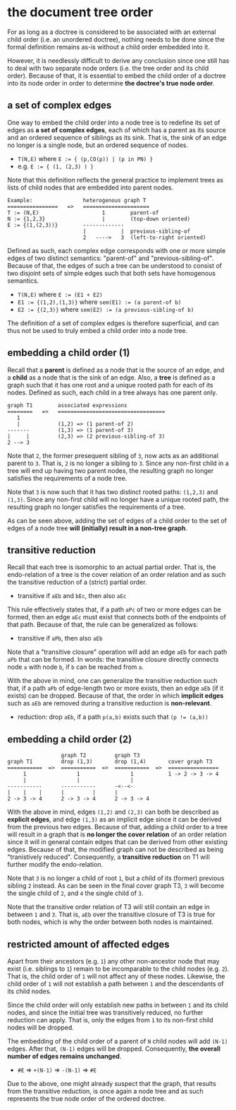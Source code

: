 
<!-- ======================================================================= -->
# the document tree order

For as long as a doctree is considered to be associated with an external child
order (i.e. an unordered doctree), nothing needs to be done since the formal
definition remains as-is without a child order embedded into it.

However, it is needlessly difficult to derive any conclusion since one still
has to deal with two separate node orders (i.e. the tree order and its child
order). Because of that, it is essential to embed the child order of a doctree
into its node order in order to determine **the doctree's true node order**.

<!-- ======================================================================= -->
## a set of complex edges

One way to embed the child order into a node tree is to redefine its set of
edges as **a set of complex edges**, each of which has a parent as its source
and an ordered sequence of siblings as its sink. That is, the sink of an edge
no longer is a single node, but an ordered sequence of nodes.

* `T(N,E)` where `E := { (p,CO(p)) | (p in PN) }`
* e.g. `E := { (1, (2,3) ) }`

Note that this definition reflects the general practice to implement trees
as lists of child nodes that are embedded into parent nodes.

```
Example:                heterogenous graph T
================   =>   =====================
T := (N,E)                    1        parent-of
N := {1,2,3}                  |        (top-down oriented)
E := {(1,(2,3))}        -------------
                        |           |  previous-sibling-of
                        2   ---->   3  (left-to-right oriented)
```

Defined as such, each complex edge corresponds with one or more simple edges
of two distinct semantics: "parent-of" and "previous-sibling-of". Because of
that, the edges of such a tree can be understood to consist of two disjoint
sets of simple edges such that both sets have homogenous semantics.

* `T(N,E)` where `E := (E1 + E2)`
* `E1 := {(1,2),(1,3)}` where `sem(E1) := (a parent-of b)`
* `E2 := {(2,3)}` where `sem(E2) := (a previous-sibling-of b)`

The definition of a set of complex edges is therefore superficial, and can
thus not be used to truly embed a child order into a node tree.

<!-- ======================================================================= -->
## embedding a child order (1)

Recall that a **parent** is defined as a node that is the source of an edge,
and a **child** as a node that is the sink of an edge. Also, a **tree** is
defined as a graph such that it has one root and a unique rooted path for each
of its nodes. Defined as such, each child in a tree always has one parent only.

```
graph T1        associated expressions
========   =>   ==================================
   1
   |            (1,2) => (1 parent-of 2)
-------         (1,3) => (1 parent-of 3)
|     |         (2,3) => (2 previous-sibling-of 3)
2 --> 3
```

Note that `2`, the former presequent sibling of `3`, now acts as an additional
parent to `3`. That is, `2` is no longer a sibling to `3`. Since any non-first
child in a tree will end up having two parent nodes, the resulting graph no
longer satisfies the requirements of a node tree.

Note that `3` is now such that it has two distinct rooted paths: `(1,2,3)` and
`(1,3)`. Since any non-first child will no longer have a unique rooted path,
the resulting graph no longer satisfies the requirements of a tree.

As can be seen above, adding the set of edges of a child order to the set of
edges of a node tree **will (initially) result in a non-tree graph**.

<!-- ======================================================================= -->
## transitive reduction

Recall that each tree is isomorphic to an actual partial order. That is, the
endo-relation of a tree is the cover relation of an order relation and as such
the transitive reduction of a (strict) partial order.

* transitive if `aEb` and `bEc`, then also `aEc`

This rule effectively states that, if a path `aPc` of two or more edges can be
formed, then an edge `aEc` must exist that connects both of the endpoints of
that path. Because of that, the rule can be generalized as follows:

* transitive if `aPb`, then also `aEb`

Note that a "transitive closure" operation will add an edge `aEb` for each path
`aPb` that can be formed. In words: the transitive closure directly connects
node `a` with node `b`, if `b` can be reached from `a`.

With the above in mind, one can generalize the transitive reduction such that,
if a path `aPb` of edge-length two or more exists, then an edge `aEb` (if it
exists) can be dropped. Because of that, the order in which **implicit edges**
such as `aEb` are removed during a transitive reduction is **non-relevant**.

* reduction: drop `aEb`, if a path `p(a,b)` exists such that `(p != (a,b))`

<!-- ======================================================================= -->
## embedding a child order (2)

```
                 graph T2         graph T3
graph T1         drop (1,3)       drop (1,4)       cover graph T3
===========  =>  ===========  =>  ===========  =>  ================
     1                1                1           1 -> 2 -> 3 -> 4
     |                |                |
-----------      -----------      -<--<-
|    |    |      |         |      |
2 -> 3 -> 4      2 -> 3 -> 4      2 -> 3 -> 4
```

With the above in mind, edges `(1,2)` and `(2,3)` can both be described as
**explicit edges**, and edge `(1,3)` as an implicit edge since it can be
derived from the previous two edges. Because of that, adding a child order to
a tree will result in a graph that is **no longer the cover relation** of an
order relation since it will in general contain edges that can be derived from
other existing edges. Because of that, the modified graph can not be described
as being "tranistively reduced". Consequently, a **transitive reduction** on
T1 will further modify the endo-relation.

Note that `3` is no longer a child of root `1`, but a child of its (former)
previous sibling `2` instead. As can be seen in the final cover graph T3,
`3` will become the single child of `2`, and `4` the single child of `3`.

Note that the transitive order relation of T3 will still contain an edge in
between `1` and `3`. That is, `aEb` over the transitive closure of T3 is true
for both nodes, which is why the order between both nodes is maintained.

<!-- ======================================================================= -->
## restricted amount of affected edges

Apart from their ancestors (e.g. `1`) any other non-ancestor node that may
exist (i.e. siblings to `1`) remain to be incomparable to the child nodes
(e.g. `2`). That is, the child order of `1` will not affect any of these
nodes. Likewise, the child order of `1` will not establish a path between
`1` and the descendants of its child nodes.

Since the child order will only establish new paths in between `1` and its
child nodes, and since the initial tree was transitively reduced, no further
reduction can apply. That is, only the edges from `1` to its non-first child
nodes will be dropped.

The embedding of the child order of a parent of `N` child nodes will add
`(N-1)` edges. After that, `(N-1)` edges will be dropped. Consequently,
**the overall number of edges remains unchanged**.

* `#E` => `+(N-1)` => `-(N-1)` => `#E`

Due to the above, one might already suspect that the graph, that results from
the transitive reduction, is once again a node tree and as such represents the
true node order of the ordered doctree.

